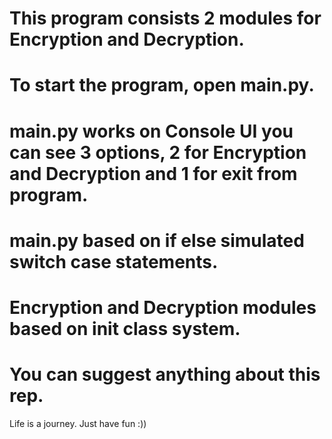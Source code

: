 # This program consists 2 modules for Encryption and Decryption.
# To start the program, open main.py.
# main.py works on Console UI you can see 3 options, 2 for Encryption and Decryption and 1 for exit from program.
# main.py based on if else simulated switch case statements.
# Encryption and Decryption modules based on init class system.
# You can suggest anything about this rep.

Life is a journey. Just have fun :))
